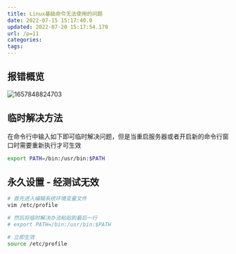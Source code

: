 ```yaml
---
title: Linux基础命令无法使用的问题
date: 2022-07-15 15:17:40.0
updated: 2022-07-20 15:17:54.179
url: /p=11
categories: 
tags: 
---
```


## 报错概览
![1657848824703](upload/2022/07/1657848824703.png)

## 临时解决方法
在命令行中输入如下即可临时解决问题，但是当重启服务器或者开启新的命令行窗口时需要重新执行才可生效
```bash
export PATH=/bin:/usr/bin:$PATH
```

## 永久设置 - 经测试无效
```bash
# 首先进入编辑系统环境变量文件
vim /etc/profile

# 然后将临时解决办法粘贴到最后一行
# export PATH=/bin:/usr/bin:$PATH

# 立即生效
source /etc/profile
```